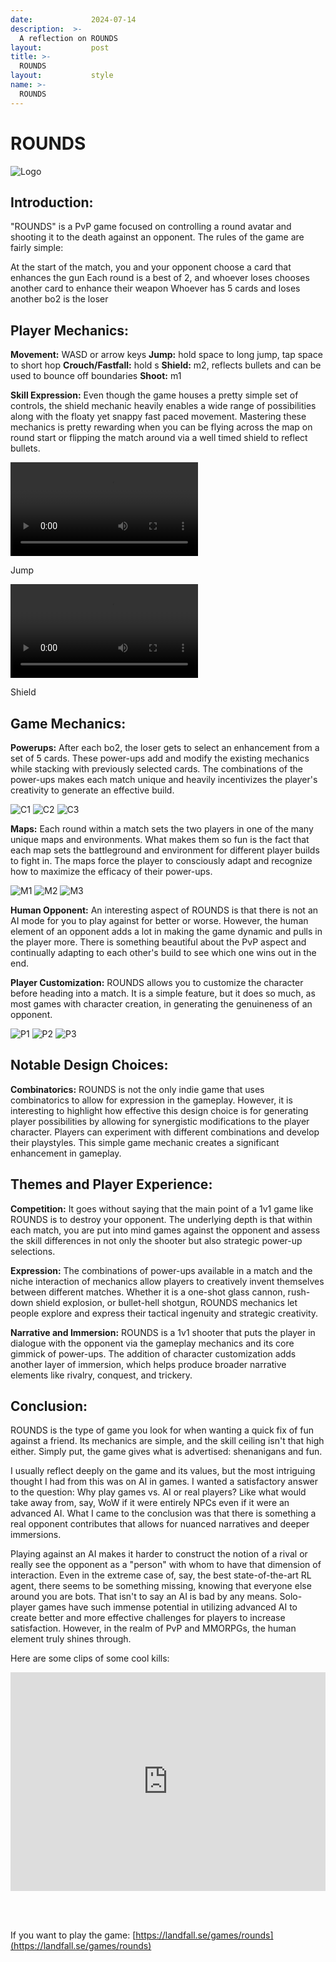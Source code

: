 ```yaml
---
date:             2024-07-14
description:  >-
  A reflection on ROUNDS
layout:           post
title: >-
  ROUNDS
layout:           style
name: >-
  ROUNDS
---
```


# **ROUNDS**

<img src="{{ 'assets/games/rounds/game_logo.png' | relative_url }}" alt="Logo" class="game_logo"/>

## Introduction:

"ROUNDS" is a PvP game focused on controlling a round avatar and shooting it to the death against an opponent. The rules of the game are fairly simple:

At the start of the match, you and your opponent choose a card that enhances the gun
Each round is a best of 2, and whoever loses chooses another card to enhance their weapon
Whoever has 5 cards and loses another bo2 is the loser

## Player Mechanics:

**Movement:** WASD or arrow keys
**Jump:** hold space to long jump, tap space to short hop
**Crouch/Fastfall:** hold s
**Shield:** m2, reflects bullets and can be used to bounce off boundaries
**Shoot:** m1

**Skill Expression:** Even though the game houses a pretty simple set of controls, the shield mechanic heavily enables a wide range of possibilities along with the floaty yet snappy fast paced movement. Mastering these mechanics is pretty rewarding when you can be flying across the map on round start or flipping the match around via a well timed shield to reflect bullets.

<div class="video-grid">
  <div>
    <video controls>
      <source src="{{ 'assets/games/rounds/jump.mp4' | relative_url }}" type="video/mp4">
      Your browser does not support the video tag.
    </video>
    <p>Jump</p>
  </div>

  <div>
    <video controls>
      <source src="{{ 'assets/games/rounds/shield.mp4' | relative_url }}" type="video/mp4">
      Your browser does not support the video tag.
    </video>
    <p>Shield</p>
  </div>
</div>

## Game Mechanics:

**Powerups:** After each bo2, the loser gets to select an enhancement from a set of 5 cards. These power-ups add and modify the existing mechanics while stacking with previously selected cards. The combinations of the power-ups makes each match unique and heavily incentivizes the player's creativity to generate an effective build.
<div class="picture-grid3" style="margin-bottom:10px;">
  <img src="{{ 'assets/games/rounds/c1.png' | relative_url }}" alt="C1">
  <img src="{{ 'assets/games/rounds/c2.png' | relative_url }}" alt="C2">
  <img src="{{ 'assets/games/rounds/c3.png' | relative_url }}" alt="C3"/>
</div>

**Maps:** Each round within a match sets the two players in one of the many unique maps and environments. What makes them so fun is the fact that each map sets the battleground and environment for different player builds to fight in. The maps force the player to consciously adapt and recognize how to maximize the efficacy of their power-ups.
<div class="picture-grid3" style="margin-bottom:10px;">
  <img src="{{ 'assets/games/rounds/m1.png' | relative_url }}" alt="M1">
  <img src="{{ 'assets/games/rounds/m2.png' | relative_url }}" alt="M2">
  <img src="{{ 'assets/games/rounds/m3.png' | relative_url }}" alt="M3"/>
</div>

**Human Opponent:** An interesting aspect of ROUNDS is that there is not an AI mode for you to play against for better or worse. However, the human element of an opponent adds a lot in making the game dynamic and pulls in the player more. There is something beautiful about the PvP aspect and continually adapting to each other's build to see which one wins out in the end.

**Player Customization:** ROUNDS allows you to customize the character before heading into a match. It is a simple feature, but it does so much, as most games with character creation, in generating the genuineness of an opponent.
<div class="picture-grid3">
  <img src="{{ 'assets/games/rounds/p1.png' | relative_url }}" alt="P1">
  <img src="{{ 'assets/games/rounds/p2.png' | relative_url }}" alt="P2">
  <img src="{{ 'assets/games/rounds/p3.png' | relative_url }}" alt="P3"/>
</div>

## Notable Design Choices:

**Combinatorics:** ROUNDS is not the only indie game that uses combinatorics to allow for expression in the gameplay. However, it is interesting to highlight how effective this design choice is for generating player possibilities by allowing for synergistic modifications to the player character. Players can experiment with different combinations and develop their playstyles. This simple game mechanic creates a significant enhancement in gameplay.

## Themes and Player Experience:

**Competition:** It goes without saying that the main point of a 1v1 game like ROUNDS is to destroy your opponent. The underlying depth is that within each match, you are put into mind games against the opponent and assess the skill differences in not only the shooter but also strategic power-up selections.

**Expression:** The combinations of power-ups available in a match and the niche interaction of mechanics allow players to creatively invent themselves between different matches. Whether it is a one-shot glass cannon, rush-down shield explosion, or bullet-hell shotgun, ROUNDS mechanics let people explore and express their tactical ingenuity and strategic creativity.

**Narrative and Immersion:** ROUNDS is a 1v1 shooter that puts the player in dialogue with the opponent via the gameplay mechanics and its core gimmick of power-ups. The addition of character customization adds another layer of immersion, which helps produce broader narrative elements like rivalry, conquest, and trickery.

## Conclusion:

ROUNDS is the type of game you look for when wanting a quick fix of fun against a friend. Its mechanics are simple, and the skill ceiling isn't that high either. Simply put, the game gives what is advertised: shenanigans and fun.

I usually reflect deeply on the game and its values, but the most intriguing thought I had from this was on AI in games. I wanted a satisfactory answer to the question: Why play games vs. AI or real players? Like what would take away from, say, WoW if it were entirely NPCs even if it were an advanced AI. What I came to the conclusion was that there is something a real opponent contributes that allows for nuanced narratives and deeper immersions. 

Playing against an AI makes it harder to construct the notion of a rival or really see the opponent as a "person" with whom to have that dimension of interaction. Even in the extreme case of, say, the best state-of-the-art RL agent, there seems to be something missing, knowing that everyone else around you are bots. That isn't to say an AI is bad by any means. Solo-player games have such immense potential in utilizing advanced AI to create better and more effective challenges for players to increase satisfaction. However, in the realm of PvP and MMORPGs, the human element truly shines through.

Here are some clips of some cool kills:

  <iframe class="py-3" width="100%" height="350" src="https://www.youtube.com/embed/i0iXxlvRic0?si=A9o_bBpQ2YIuAybb" title="YouTube video player" frameborder="0" allow="accelerometer; autoplay; clipboard-write; encrypted-media; gyroscope; picture-in-picture; web-share" referrerpolicy="strict-origin-when-cross-origin" allowfullscreen></iframe>


<br/><br/>

If you want to play the game: [https://landfall.se/games/rounds](https://landfall.se/games/rounds)

